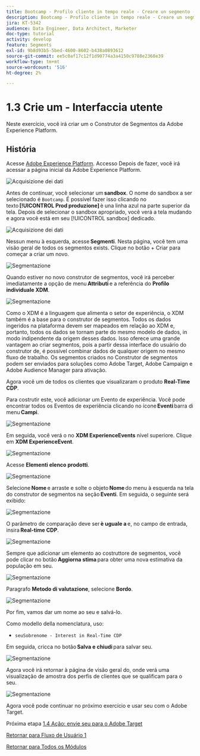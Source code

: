```yaml
---
title: Bootcamp - Profilo cliente in tempo reale - Creare un segmento - Interfaccia utente - Brasile
description: Bootcamp - Profilo cliente in tempo reale - Creare un segmento - Interfaccia utente - Brasile
jira: KT-5342
audience: Data Engineer, Data Architect, Marketer
doc-type: tutorial
activity: develop
feature: Segments
exl-id: 9b8d93b5-5bed-4600-8602-b438a0893612
source-git-commit: ee5c0af17c12f1d90774a3a4150c9788e2368e39
workflow-type: tm+mt
source-wordcount: '516'
ht-degree: 2%

---
```


# 1.3 Crie um - Interfaccia utente

Neste exercício, você irá criar um o Construtor de Segmentos da Adobe Experience Platform.

## História

Acesse [Adobe Experience Platform](https://experience.adobe.com/platform). Accesso Depois de fazer, você irá acessar a página inicial da Adobe Experience Platform.

![Acquisizione dei dati](./images/home.png)

Antes de continuar, você selecionar um **sandbox**. O nome do sandbox a ser selecionado é ``Bootcamp``. É possível fazer isso clicando no texto **[!UICONTROL Prod produzione]** è una linha azul na parte superior da tela. Depois de selecionar o sandbox apropriado, você verá a tela mudando e agora você está em seu [!UICONTROL sandbox] dedicado.

![Acquisizione dei dati](./images/sb1.png)

Nessun menu à esquerda, acesse **Segmenti**. Nesta página, você tem uma visão geral de todos os segmentos exists. Clique no botão + Criar para começar a criar um novo.

![Segmentazione](./images/menuseg.png)

Quando estiver no novo construtor de segmentos, você irá perceber imediatamente a opção de menu **Attributi** e a referência do **Profilo individuale XDM**.

![Segmentazione](./images/segmentationui.png)

Como o XDM é a linguagem que alimenta o setor de experiência, o XDM também é a base para o construtor de segmentos. Todos os dados ingeridos na plataforma devem ser mapeados em relação ao XDM e, portanto, todos os dados se tornam parte do mesmo modelo de dados, in modo indipendente da origem desses dados. Isso oferece uma grande vantagem ao criar segmentos, pois a partir dessa interface do usuário do construtor de, é possível combinar dados de qualquer origem no mesmo fluxo de trabalho. Os segmentos criados no Construtor de segmentos podem ser enviados para soluções como Adobe Target, Adobe Campaign e Adobe Audience Manager para ativação.

Agora você um de todos os clientes que visualizaram o produto **Real-Time CDP**.

Para costrutir este, você adicionar um Evento de experiência. Você pode encontrar todos os Eventos de experiência clicando no ícone **Eventi** barra di menu **Campi**.

![Segmentazione](./images/findee.png)

Em seguida, você verá o no **XDM ExperienceEvents** nível superiore. Clique em **XDM ExperienceEvent**.

![Segmentazione](./images/see.png)

Acesse **Elementi elenco prodotti**.

![Segmentazione](./images/plitems.png)

Selecione **Nome** e arraste e solte o objeto **Nome** do menu à esquerda na tela do construtor de segmentos na seção **Eventi**. Em seguida, o seguinte será exibido:

![Segmentazione](./images/eewebpdtlname.png)

O parâmetro de comparação deve ser **è uguale a** e, no campo de entrada, insira **Real-time CDP**.

![Segmentazione](./images/pv.png)

Sempre que adicionar um elemento ao costruttore de segmentos, você pode clicar no botão **Aggiorna stima** para obter uma nova estimativa da população em seu.

![Segmentazione](./images/refreshest.png)

Paragrafo **Metodo di valutazione**, selecione **Bordo**.

![Segmentazione](./images/evedge.png)

Por fim, vamos dar um nome ao seu e salvá-lo.

Como modello della nomenclatura, uso:

- `seuSobrenome - Interest in Real-Time CDP`

Em seguida, cricca no botão **Salva e chiudi** para salvar seu.

![Segmentazione](./images/segmentname.png)

Agora você irá retornar à página de visão geral do, onde verá uma visualização de amostra dos perfis de clientes que se qualificam para o seu.

![Segmentazione](./images/savedsegment.png)

Agora você pode continuar no próximo exercício e usar seu com o Adobe Target.

Próxima etapa [1.4 Ação: envie seu para o Adobe Target](./ex4.md)

[Retornar para Fluxo de Usuário 1](./uc1.md)

[Retornar para Todos os Módulos](../../overview.md)
